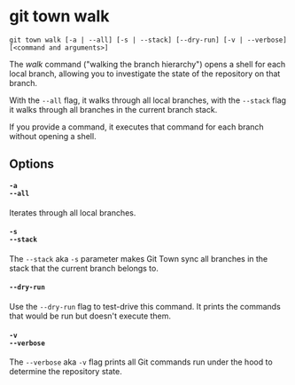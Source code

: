 # git town walk

```command-summary
git town walk [-a | --all] [-s | --stack] [--dry-run] [-v | --verbose] [<command and arguments>]
```

The _walk_ command ("walking the branch hierarchy") opens a shell for each local branch,
allowing you to investigate the state of the repository on that branch.

With the `--all` flag, it walks through all local branches,
with the `--stack` flag it walks through all branches in the current branch stack.

If you provide a command, it executes that command for each branch without opening a shell.


## Options

#### `-a`<br>`--all`

Iterates through all local branches.

#### `-s`<br>`--stack`

The `--stack` aka `-s` parameter makes Git Town sync all branches in the stack
that the current branch belongs to.

#### `--dry-run`

Use the `--dry-run` flag to test-drive this command. It prints the commands
that would be run but doesn't execute them.

#### `-v`<br>`--verbose`

The `--verbose` aka `-v` flag prints all Git commands run under the hood to
determine the repository state.
